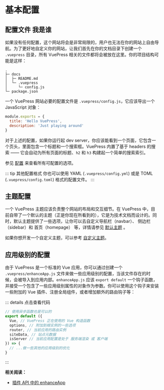 # 基本配置

## 配置文件 我是谁

如果没有任何配置，这个网站将会是非常局限的，用户也无法在你的网站上自由导航。为了更好地自定义你的网站，让我们首先在你的文档目录下创建一个 `.vuepress` 目录，所有 VuePress 相关的文件都将会被放在这里。你的项目结构可能是这样：

```
.
├─ docs
│  ├─ README.md
│  └─ .vuepress
│     └─ config.js
└─ package.json
```

一个 VuePress 网站必要的配置文件是 `.vuepress/config.js`，它应该导出一个 JavaScript 对象：

``` js
module.exports = {
  title: 'Hello VuePress',
  description: 'Just playing around'
}
```

对于上述的配置，如果你运行起 dev server，你应该能看到一个页面，它包含一个页头，里面包含一个标题和一个搜索框。VuePress 内置了基于 headers 的搜索 —— 它会自动为所有页面的标题、`h2` 和 `h3` 构建起一个简单的搜索索引。

参见 [配置](../config/README.md) 来查看所有可配置的选项。

::: tip 其他配置格式
你也可以使用 YAML (`.vuepress/config.yml`) 或是 TOML (`.vuepress/config.toml`) 格式的配置文件。
:::

## 主题配置

一个 VuePress 主题应该负责整个网站的布局和交互细节。在 VuePress 中，目前自带了一个默认的主题（正是你现在所看到的），它是为技术文档而设计的。同时，默认主题提供了一些选项，让你可以去自定义导航栏（navbar）、 侧边栏（sidebar）和 首页（homepage） 等，详情请参见 [默认主题](../theme/default-theme-config.md) 。

如果你想开发一个自定义主题，可以参考 [自定义主题](../theme/README.md)。

## 应用级别的配置

由于 VuePress 是一个标准的 Vue 应用，你可以通过创建一个 `.vuepress/enhanceApp.js` 文件来做一些应用级别的配置，当该文件存在的时候，会被导入到应用内部。`enhanceApp.js` 应该 `export default` 一个钩子函数，并接受一个包含了一些应用级别属性的对象作为参数。你可以使用这个钩子来安装一些附加的 Vue 插件、注册全局组件，或者增加额外的路由钩子等：


::: details 点击查看代码

``` js
// 使用异步函数也是可以的
export default ({
  Vue, // VuePress 正在使用的 Vue 构造函数
  options, // 附加到根实例的一些选项
  router, // 当前应用的路由实例
  siteData, // 站点元数据
  isServer // 当前应用配置是处于 服务端渲染 或 客户端
}) => {
  // ...做一些其他的应用级别的优化
}
```
:::


**相关阅读：**

- [插件 API 中的 enhanceApp](../plugin/option-api.md#enhanceappfiles)